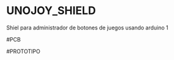 # UNOJOY_SHIELD
 Shiel para administrador de botones de juegos usando arduino 1

 #PCB

 #PROTOTIPO
